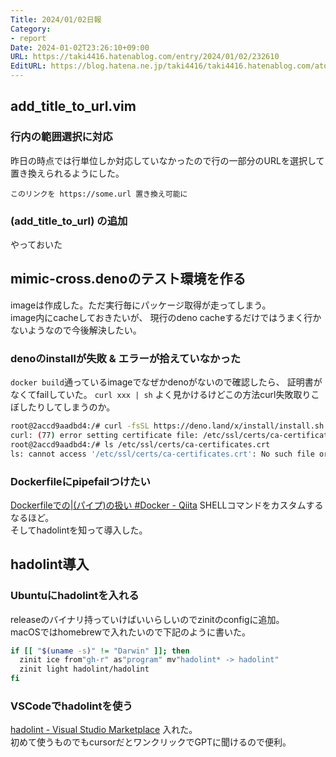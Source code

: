 ```yaml
---
Title: 2024/01/02日報
Category:
- report
Date: 2024-01-02T23:26:10+09:00
URL: https://taki4416.hatenablog.com/entry/2024/01/02/232610
EditURL: https://blog.hatena.ne.jp/taki4416/taki4416.hatenablog.com/atom/entry/6801883189071856664
---
```


## add_title_to_url.vim

### 行内の範囲選択に対応

昨日の時点では行単位しか対応していなかったので行の一部分のURLを選択して置き換えられるようにした。

```text
このリンクを https://some.url 置き換え可能に
```

### <Plug>(add_title_to_url) の追加

やっておいた


## mimic-cross.denoのテスト環境を作る

imageは作成した。ただ実行毎にパッケージ取得が走ってしまう。  
image内にcacheしておきたいが、
現行のdeno cacheするだけではうまく行かないようなので今後解決したい。

### denoのinstallが失敗 & エラーが拾えていなかった

`docker build`通っているimageでなぜかdenoがないので確認したら、
証明書がなくてfailしていた。
`curl xxx | sh` よく見かけるけどこの方法curl失敗取りこぼしたりしてしまうのか。

```sh
root@2accd9aadbd4:/# curl -fsSL https://deno.land/x/install/install.sh | sh
curl: (77) error setting certificate file: /etc/ssl/certs/ca-certificates.crt
root@2accd9aadbd4:/# ls /etc/ssl/certs/ca-certificates.crt
ls: cannot access '/etc/ssl/certs/ca-certificates.crt': No such file or directory
```

### Dockerfileにpipefailつけたい

[Dockerfileでの|(パイプ)の扱い #Docker - Qiita](https://qiita.com/nossy/items/0f5572d84f4617207378)
SHELLコマンドをカスタムするなるほど。  
そしてhadolintを知って導入した。


## hadolint導入

### Ubuntuにhadolintを入れる

releaseのバイナリ持っていけばいいらしいのでzinitのconfigに追加。  
macOSではhomebrewで入れたいので下記のように書いた。

```zsh
if [[ "$(uname -s)" != "Darwin" ]]; then
  zinit ice from"gh-r" as"program" mv"hadolint* -> hadolint"
  zinit light hadolint/hadolint
fi
```

### VSCodeでhadolintを使う

[hadolint - Visual Studio Marketplace](https://marketplace.visualstudio.com/items?itemName=exiasr.hadolint) 入れた。  
初めて使うものでもcursorだとワンクリックでGPTに聞けるので便利。
